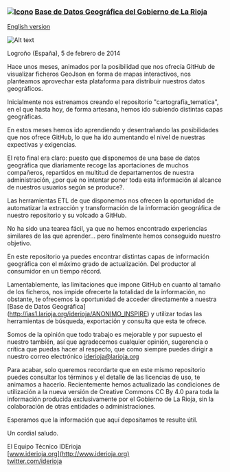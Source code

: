 ### [![Icono](http://www.iderioja.larioja.org/imagenes/logo_iderioja_56x70.gif)](http://www.iderioja.org)  [Base de Datos Geográfica del Gobierno de La Rioja](https://github.com/iderioja/base_datos_geografica)

[English version](https://github.com/iderioja/base_datos_geografica/blob/master/README_EN.md)

![Alt text](https://zenodo.org/badge/doi/10.5281/zenodo.9840.png "DOI: 10.5281/zenodo.9840")

Logroño (España), 5 de febrero de 2014

Hace unos meses, animados por la posibilidad que nos ofrecía GitHub de visualizar ficheros GeoJson en forma de mapas interactivos, nos planteamos aprovechar esta plataforma para distribuir nuestros datos geográficos.

Inicialmente nos estrenamos creando el repositorio "cartografía_tematica", en el que hasta hoy, de forma artesana, hemos ido subiendo distintas capas geográficas.

En estos meses hemos ido aprendiendo y desentrañando las posibilidades que nos ofrece GitHub, lo que ha ido aumentando el nivel de nuestras expectivas y exigencias.

El reto final era claro: puesto que disponemos de una base de datos geográfica que diariamente recoge las aportaciones de muchos compañeros, repartidos en multitud de departamentos de nuestra administración, ¿por qué no intentar poner toda esta información al alcance de nuestros usuarios según se produce?.

Las herramientas ETL de que disponemos nos ofrecen la oportunidad de automatizar la extracción y transformación de la información geográfica de nuestro repositorio y su volcado a GitHub.

No ha sido una tearea fácil, ya que no hemos encontrado experiencias similares de las que aprender... pero finalmente hemos conseguido nuestro objetivo.

En este repositorio ya puedes encontrar distintas capas de información geográfica con el máximo grado de actualización. Del productor al consumidor en un tiempo récord.

Lamentablemente, las limitaciones que impone GitHub en cuanto al tamaño de los ficheros, nos impide ofrecerte la totalidad de la información, no obstante, te ofrecemos la oportunidad de acceder directamente a nuestra [Base de Datos Geográfica] (http://ias1.larioja.org/iderioja/ANONIMO_INSPIRE) y utilizar todas las herramientas de búsqueda, exportación y consulta que esta te ofrece.

Somos de la opinión que todo trabajo es mejorable y por supuesto el nuestro también, así que agradecemos cualquier opinión, sugerencia o crítica que puedas hacer al respecto, que como siempre puedes dirigir a nuestro correo electrónico iderioja@larioja.org

Para acabar, solo queremos recordarte que en este mismo repositorio puedes consultar los términos y el detalle de las licencias de uso, te animamos a hacerlo. Recientemente hemos actualizado las condiciones de utilización a la nueva versión de Creative Commons CC By 4.0 para toda la información producida exclusivamente por el Gobierno de La Rioja, sin la colaboración de otras entidades o administraciones.

Esperamos que la información que aquí depositamos te resulte útil.


Un cordial saludo.


El Equipo Técnico IDErioja
<br />[www.iderioja.org](http://www.iderioja.org)
<br />[twitter.com/iderioja](http://twitter.com/iderioja)


